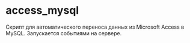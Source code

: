 # access_mysql

Скрипт для автоматического переноса данных из Microsoft Access в MySQL.
Запускается событиями на сервере.
